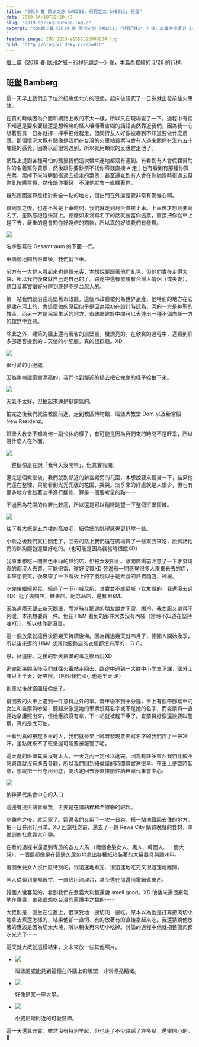 ```yaml
---
title: "2019 春 歐洲之旅 &#8211; 行程之二 &#8211; 班堡"
date: 2019-04-18T22:20:43
slug: "2019-spring-europe-log-2"
excerpt: "<p>繼上篇《2019 春 歐洲之旅 &#8211; 行程記錄之一》後，本篇為接續的 3/26 的行程。</p>
"
feature_image: IMG_8218-e1555596900834.jpg
guid: "http://blog.wildsky.cc/?p=810"
---
```

繼上篇《[2019 春 歐洲之旅 – 行程記錄之一](http://blog.wildsky.cc/posts/2019-spring-europe-log-1/)》後，本篇為接續的 3/26 的行程。

班堡 Bamberg
----------

這一天早上我們去了位於紐倫堡北方的班堡，起床後研究了一日券就出發前往火車站。

在買的時候因為介面和網路上教的不太一樣，所以又在現場查了一下。過程中有個不知道是要來要錢還是想幹嘛的怪人嚷嚷著含糊的話語突然靠近我們，因為我一心想著要買一日券就揮一揮手把他趕走，但同行友人好像被嚇到不知道要做什麼反應。那個情況大概有點像是我們在台灣的火車站買票時會有人過來問你有沒有五十塊錢的感覺，因為以前很常遇到，所以就用類似的反應趕走他了。

網路上提到各種可怕的騷擾我們這次蠻幸運地都沒有遇到。有看到有人會假藉幫助你的名義幫你買票，然後跟你要鈔票不找你零錢直接 A 走；也有看到有那種你買完票、票掉下來時瞬間衝過去搶走的案例；甚至還查到有人會在你猶豫時衝過去幫你亂按購票機，然後跟你要錢，不理他就會一直纏著你。

雖然德國還算是相對安全一點的地方，但出門在外還是要非常有警覺心啊。

買到票之後，也差不多是上車時間，我們就走到月台直接上車。上車後才想到要寫名字，差點忘記趕快寫上。德鐵如果沒寫名字的話就會當你逃票，直接把你從車上趕下去，嚴重的還會罰你好幾倍的罰款，所以真的好險我們有發現。

![](/images/IMG_8203-e1555596914626.jpg)

名字要寫在 Gesamtraum 的下面一行。

車順順地開到班堡後，我們就下車。

前方有一大群人看起來也是觀光客，本想說要跟著他們亂晃，但他們實在走得太快，所以我們後來就自己走自己的了。路途中還有發現有台灣人情侶（或夫妻），聽口音其實蠻好分辨到底是不是台灣人的。

第一站我們就前往班堡舊市政廳。這個市政廳被列為世界遺產，他特別的地方在它是建在河上的，會這麼做的原因似乎是因為當初在設計時認為，河的一方是神聖的教區，而另一方是民眾生活的地方，市政廳建於中間可以表達出一種不偏向任一方的超然中立感。

除此之外，建築的牆上還有著名的濕壁畫，蠻漂亮的。在欣賞的過程中，還看到許多部落客提到的：天使的小肥腿。真的很逗趣。XD

![](/images/IMG_8215-e1555597397479.jpg)

很可愛的小肥腿。

因為整棟建築蠻漂亮的，我們也到鄰近的橋去把它完整的樣子給拍下來。

![](/images/IMG_8219-e1555597046942.jpg)

天氣不太好，但拍起來還是挺霸氣的。

拍完之後我們就往教區前進，走到教區博物館、班堡大教堂 Dom 以及新宮殿 New Residenz。

班堡大教堂不知為何一副公休的樣子，有可能是因為我們來的時間不是旺季，所以沒什麼人在外面。

![](/images/IMG_8241-e1555597077538.jpg)

一整個像是在說「我今天沒開唷」，但其實有開。

逛完這個教堂後，我們就到鄰近的新宮殿旁的花園，本想說要來觀賞一下，結果他們還在整理，只能看到光禿禿版的花園，哭哭。淡季來的好處就是人很少，但也有很多地方會趁著淡季進行翻修，算是一個要考量的點⋯⋯

不過因為花園的位置比較高，所以還是可以稍微眺望一下整個班堡區域。

![](/images/IMG_8246-e1555597105694.jpg)

往下看大概是五六樓的高度吧，紐倫堡的眺望感覺更舒壓一些。

小歇之後我們就往回走了，回去的路上我們還在廣場買了一些東西來吃，說實話他們的熱狗麵包還蠻好吃的。（也可能是因為我當時很餓XD）

我原本想吃一間黑色車廂的熱狗店，但被女友阻止。離開廣場前注意了一下才發現真的都沒人去買，可能很雷，還好沒買XD 旁邊有一間感覺很多人來來去去的店，本來想要買，後來查了一下看板上的字發現似乎是素食的熱狗麵包，神秘。

吃完後繼續晃晃，經過了一下小威尼斯，其實並不威尼斯（女友說的，我還沒去過XD）逛了幾間店，糖果店、紀念品店，還有 H&M。

因為過兩天要去新天鵝堡，而當時在那邊的朋友說會下雪、爆冷，我衣服又帶得不夠暖，本來想要買一件。但在 H&M 看到的那件大衣沒有內袋（當時不知道在堅持啥XD），所以就作罷沒買。

這一個放棄就讓我後面幾天持續後悔。因為再過幾天就四月了，德國人開始換季，所以後來逛的 H&M 或其他服飾店的衣服都沒有厚的，ＧＧ。

恩，扯遠啦。之後的新天鵝堡的事之後再說XD

逛完那幾間店後我們就往火車站走回去，路途中遇到一大群中小學生下課，國外上課只上半天，好爽哦。（明明我們國小也是半天 :P）

到車站後就搭回紐倫堡了。

搭回去的火車上遇到一件意料之外的事。發車後不到十分鐘，車上有個帶腳踏車的女生和查票員吵架，聽起來像是她的車票沒寫名字或不是她的名字，而查票員一直要她拿護照出來，但她應該沒有拿，下一站就被趕下車了。查票員好像還說要叫警察，真的是太可怕。

一看到真的被趕下車的人，我們就替早上臨時發現票要寫名字的我們捏了一把冷汗，差點就來不了班堡還可能要被報警了呢。

這天逛的班堡其實沒有太大，一天之內一定可以逛完，因為有許多東西我們比較不感興趣就沒有進去參觀，所以我們回到紐倫堡的時間其實還很早。在車上便臨時起意，想說把一日卷用到底，便決定回去後直接前往納粹黨代集會中心。

![](/images/IMG_8252-e1555597128247.jpg)

納粹黨代集會中心的入口

這邊有提供語音導覽，主要是在講納粹和希特勒的崛起。

參觀完之後，就回家了。這邊我們又用了一次一日卷，搭一站地鐵回去住的地方，把一日券用好用滿。XD 回旅社之前，還去了一趟 Rewe City 購買晚餐的食材，準備到旅社煮義大利麵。

在煮的過程中還遇到青旅的各方人馬 （兩個金髮女人、黑人、韓國人、一個大叔），一個個都像是在這邊久居似地拿出各種紙箱裝著的大量器具與調味料。

兩個金髮女人沒什麼特別的，很迅速地煮完、很迅速地吃完又很迅速地離開。

黑人從頭到尾都很忙，一直佔用流理台，甚至還在那邊用電鍋煮東西。

韓國人蠻客氣的，看到我們在煮義大利麵還說 smell good。XD 他後來還很豪氣地在爆香，害我很想吃台灣的蔥爆牛之類的⋯⋯

大叔則是一直坐在位置上，很享受地一邊切肉一邊吃。原本以為他是打算把肉切小塊拿去煮還怎樣的，結果他卻一直切、有的放著有的直接拿起來吃。我還猜說他放著的應該是因為切太大塊，所以稍後再來切小吃掉。討論的過程中他就把整個肉都吃光光了⋯⋯

這天就大概就這樣結束，文末來放一些其他照片。

*   ![](/images/IMG_8230-1-e1555597144180.jpg)
    
    班堡處處能見到這種在外牆上的雕塑，非常漂亮精緻。
    
*   ![](/images/IMG_8236-1-e1555597151830.jpg)
    
    好像是某一座大學。
    
*   ![](/images/IMG_8247-e1555597160704.jpg)
    
    小威尼斯附近的可愛裝飾。
    

這一天還算充實，雖然沒有特別早起，但也走了不少路踩了許多點，還蠻開心的。 🙂